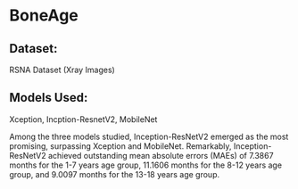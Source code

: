 # BoneAge
## Dataset: 
RSNA Dataset (Xray Images)

## Models Used: 
Xception, Incption-ResnetV2, MobileNet

Among the three models studied, Inception-ResNetV2 emerged as the most promising, surpassing Xception and MobileNet. Remarkably, Inception-ResNetV2 achieved outstanding mean absolute errors (MAEs) of 7.3867 months for the 1-7 years age group, 11.1606 months for the 8-12 years age group, and 9.0097 months for the 13-18 years age group. 
